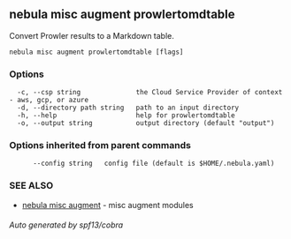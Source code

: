 ## nebula misc augment prowlertomdtable

Convert Prowler results to a Markdown table.

```
nebula misc augment prowlertomdtable [flags]
```

### Options

```
  -c, --csp string              the Cloud Service Provider of context - aws, gcp, or azure
  -d, --directory path string   path to an input directory
  -h, --help                    help for prowlertomdtable
  -o, --output string           output directory (default "output")
```

### Options inherited from parent commands

```
      --config string   config file (default is $HOME/.nebula.yaml)
```

### SEE ALSO

* [nebula misc augment](nebula_misc_augment.md)	 - misc augment modules

###### Auto generated by spf13/cobra
